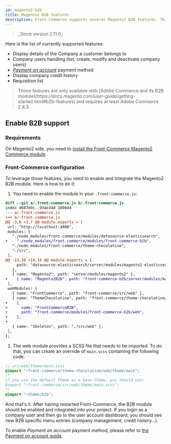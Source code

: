 ```yaml
---
id: magento2-b2b
title: Magento2 B2B features
description: Front-Commerce supports several Magento2 B2B features. This guide explains how to configure and use the B2B module.
---
```


<blockquote class="feature--new">
_Since version 2.11.0_
</blockquote>

Here is the list of currently supported features:

- Display details of the Company a customer belongs to
- Company users handling (list, create, modify and deactivate company users)
- [_Payment on account_](/docs/advanced/payments/payment-on-account.html) payment method
- Display company credit history
- Requisition list

<blockquote class="info">
Those features are only available with [Adobe Commerce and its B2B module](https://docs.magento.com/user-guide/getting-started.html#b2b-features) and requires at least Adobe Commerce 2.4.3.
</blockquote>

## Enable B2B support

### Requirements

On Magento2 side, you need to [install the Front-Commerce Magento2 Commerce module](/docs/magento2/commerce.html#Magento2-Commerce-module-installation).

### Front-Commerce configuration

To leverage those features, you need to enable and integrate the Magento2 B2B module. Here is how to do it:

1. You need to enable the module in your `.front-commerce.js`:

```diff
diff --git a/.front-commerce.js b/.front-commerce.js
index d607e0c..93ae34d 100644
--- a/.front-commerce.js
+++ b/.front-commerce.js
@@ -3,6 +3,7 @@ module.exports = {
 url: "http://localhost:4000",
 modules: [
   "./node_modules/front-commerce/modules/datasource-elasticsearch",
+    "./node_modules/front-commerce/modules/front-commerce-b2b",
   "./node_modules/front-commerce/theme-chocolatine",
   "./src",
 ],
@@ -13,10 +14,16 @@ module.exports = {
     path: "datasource-elasticsearch/server/modules/magento2-elasticsearch",
   },
   { name: "Magento2", path: "server/modules/magento2" },
+    { name: "Magento2B2B", path: "front-commerce-b2b/server/modules/magento2" },
 ],
 webModules: [
   { name: "FrontCommerce", path: "front-commerce/src/web" },
   { name: "ThemeChocolatine", path: "front-commerce/theme-chocolatine/web" },
+    {
+      name: "FrontCommerceB2B",
+      path: "front-commerce/modules/front-commerce-b2b/web",
+    },
+
   { name: "Skeleton", path: "./src/web" },
 ],
};
```

1. The web module provides a SCSS file that needs to be imported. To do that, you can create an override of `main.scss` containing the following code:

```scss
// src/web/theme/main.scss
@import "~front-commerce/theme-chocolatine/web/theme/main";
/*
if you use the default theme as a base theme, you should use:
@import "~front-commerce/src/web/theme/main.scss";
*/
@import "~theme/b2b";
```

And that's it. After having restarted Front-Commerce, the B2B module should be enabled and integrated into your project. If you login as a company user and then go to the user account dashboard, you should see new B2B specific menu entries (company management, credit history…).

To enable _Payment on account_ payment method, please refer to [the Payment on account guide](/docs/advanced/payments/payment-on-account.html).
